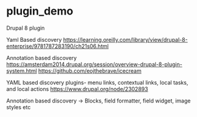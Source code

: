 # plugin_demo
Drupal 8 plugin

Yaml Based discovery
https://learning.oreilly.com/library/view/drupal-8-enterprise/9781787283190/ch21s06.html

Annotation based discovery
https://amsterdam2014.drupal.org/session/overview-drupal-8-plugin-system.html
https://github.com/eojthebrave/icecream



YAML based discovery plugins- menu links, contextual links, local tasks, and local actions 
https://www.drupal.org/node/2302893

Annotation based discovery -> Blocks, field formatter, field widget, image styles etc
